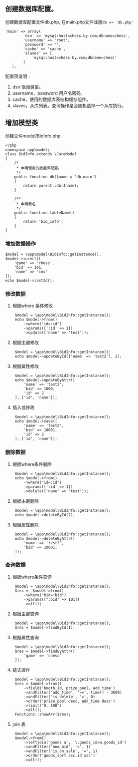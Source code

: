 ## 创建数据库配置。
创建数据库配置文件db.php, 在main.php文件注册`db => 'db.php'`

	'main' => array(
	        'dsn' => 'mysql:host=chess.by.com;dbname=chess',
	        'username' => 'root',
	        'password' => '',
	        'cache' => 'cache',
	        'slaves' => [
	            'mysql:host=chess.by.com;dbname=chess'
	        ]
	   ),


配置项说明：

1. dsn 驱动类型。
2. username，password 用户名密码。
3. cache，使用的数据库表结构缓存组件。
4. slaves，从库列表。查询操作是会随机选择一个从库执行。

## 增加模型类
创建文件model/BidInfo.php

	<?php
	namespace app\model;
	class BidInfo extends \CoreModel
	{
	    /*
	     * 申明使用的数据库配置。
	     */
	    public function db($name = 'db.main')
	    {
	        return parent::db($name);
	    }
	
	    /**
	     * 申明表名
	     */
	    public function tableName()
	    {
	        return 'bid_info';
	    }
	}

### 增加数据操作

	$model = \app\model\BidInfo::getInstance();
	$model->insert([
	    'game' => 'chess',
	    'bid' => 101,
	    'name' => 'ios'
	]);
	echo $model->lastId();

### 修改数据
1. 根据where 条件修改

		$model = \app\model\BidInfo::getInstance();
		echo $model->from()
		    ->where("id=:id")
		    ->params([':id' => 1])
		    ->update(['name' => 'test']);
2. 根据主键修改


		$model = \app\model\BidInfo::getInstance();
		echo $model->updateById(['name' => 'test2'], 2);
3. 根据属性修改  
 

		$model = \app\model\BidInfo::getInstance();
		echo $model->updateByAttr([
		    'name' => 'test2',
		    'bid' => 1000,
		    'id' => 2
		], ['id', 'name']);
3. 插入或修改 

		$model = \app\model\BidInfo::getInstance();
		echo $model->save([
		    'name' => 'test2',
		    'bid' => 10001,
		    'id' => 2
		], ['id', 'name']);

### 删除数据
1. 根据where条件删除  

		$model = \app\model\BidInfo::getInstance();
		echo $model->from()
		    ->where("id=:id")
		    ->params([':id' => 1])
		    ->delete(['name' => 'test']);
2. 根据主键删除  

		$model = \app\model\BidInfo::getInstance();
		echo $model->deleteById(2);
3. 根据属性删除 

		$model = \app\model\BidInfo::getInstance();
		echo $model->deleteByAttr([
		    'name' => 'test2',
		    'bid' => 10001,
		]);	

### 查询数据
1. 根据where条件查询　

		$model = \app\model\BidInfo::getInstance();
		$res =  $model->from()
		    ->where("bid=:bid")
		    ->params([":bid" => 101])
		    ->all();
2. 根据主键查询


		$model = \app\model\BidInfo::getInstance();
		$res = $model->findById(1);
3. 根据属性查询

		$model = \app\model\BidInfo::getInstance();
		$res = $model->findByAttr([
		    'game' => 'chess'
		]);
4. 链式操作

		$model = \app\model\BidInfo::getInstance();
		$res = $model->from()
		    ->field('booth_id, prize_pool, add_time')
		    ->andFilter('add_time', '>=', time() - 3600)
		    ->andFilter('is_delete', '=', 0)
		    ->order('prize_pool desc, add_time desc')
		    ->limit("0, 100")
		    ->all();
		Functions::showArr($res);
5. join 表

		$model = \app\model\BidInfo::getInstance();
		$model->from()
		    ->leftjoin('goods a', 't.goods_id=a.goods_id')
		    ->andFilter('num_bid', '=', 1)
		    ->andFilter('is_on_sale', '=', 1)
		    ->order('goods_sort asc,id asc')
		    ->all();

